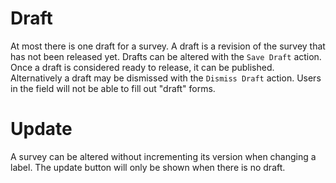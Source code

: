 # Draft

At most there is one draft for a survey. A draft is a revision of the survey that has not been released yet.
Drafts can be altered with the `Save Draft` action. Once a draft is considered ready to release, it can be published.
Alternatively a draft may be dismissed with the `Dismiss Draft` action. Users in the field will not be able to fill out "draft" forms.


# Update

A survey can be altered without incrementing its version when changing a label.
The update button will only be shown when there is no draft.